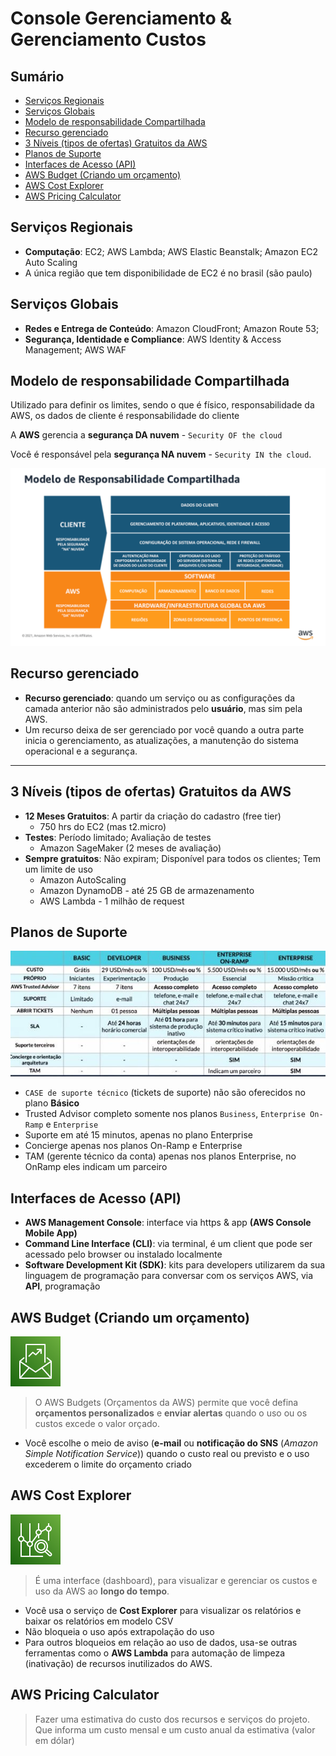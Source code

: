 <h1> Console Gerenciamento & Gerenciamento Custos </h1>

<h2> Sumário </h2>

- [Serviços Regionais](#serviços-regionais)
- [Serviços Globais](#serviços-globais)
- [Modelo de responsabilidade Compartilhada](#modelo-de-responsabilidade-compartilhada)
- [Recurso gerenciado](#recurso-gerenciado)
- [3 Níveis (tipos de ofertas) Gratuitos da AWS](#3-níveis-tipos-de-ofertas-gratuitos-da-aws)
- [Planos de Suporte](#planos-de-suporte)
- [Interfaces de Acesso (API)](#interfaces-de-acesso-api)
- [AWS Budget (Criando um orçamento)](#aws-budget-criando-um-orçamento)
- [AWS Cost Explorer](#aws-cost-explorer)
- [AWS Pricing Calculator](#aws-pricing-calculator)

## Serviços Regionais

- **Computação**: EC2; AWS Lambda; AWS Elastic Beanstalk; Amazon EC2 Auto Scaling
- A única região que tem disponibilidade de EC2 é no brasil (são paulo)

## Serviços Globais

- **Redes e Entrega de Conteúdo**: Amazon CloudFront; Amazon Route 53;
- **Segurança, Identidade e Compliance**: AWS Identity & Access Management; AWS WAF

## Modelo de responsabilidade Compartilhada

Utilizado para definir os limites, sendo o que é físico, responsabilidade da AWS, os dados de cliente é responsabilidade do cliente

A **AWS** gerencia a **segurança DA nuvem** - `Security OF the cloud`

Você é responsável pela **segurança NA nuvem** - `Security IN the cloud`.

![Responsabilidade Compartilhada](./images/responsabilitys.PNG)

## Recurso gerenciado

- **Recurso gerenciado**: quando um serviço ou as configurações da camada anterior não são administrados pelo **usuário**, mas sim pela AWS.
- Um recurso deixa de ser gerenciado por você quando a outra parte inicia o gerenciamento, as atualizações, a manutenção do sistema operacional e a segurança.

---

## 3 Níveis (tipos de ofertas) Gratuitos da AWS

- **12 Meses Gratuitos**: A partir da criação do cadastro (free tier)
  - 750 hrs do EC2 (mas t2.micro)
- **Testes**: Período limitado; Avaliação de testes
  - Amazon SageMaker (2 meses de avaliação)
- **Sempre gratuitos**: Não expiram; Disponível para todos os clientes; Tem um limite de uso
  - Amazon AutoScaling
  - Amazon DynamoDB - até 25 GB de armazenamento
  - AWS Lambda - 1 milhão de request

## Planos de Suporte

![Níveis de suportes](./images/planos-de-suporte.jpeg)

- `CASE de suporte técnico` (tickets de suporte) não são oferecidos no plano **Básico**
- Trusted Advisor completo somente nos planos `Business`, `Enterprise On-Ramp` e `Enterprise`
- Suporte em até 15 minutos, apenas no plano Enterprise
- Concierge apenas nos planos On-Ramp e Enterprise
- TAM (gerente técnico da conta) apenas nos planos Enterprise, no OnRamp eles indicam um parceiro

## Interfaces de Acesso (API)

- **AWS Management Console**: interface via https & app **(AWS Console Mobile App)**
- **Command Line Interface (CLI)**: via terminal, é um client que pode ser acessado pelo browser ou instalado localmente
- **Software Development Kit (SDK)**: kits para developers utilizarem da sua linguagem de programação para conversar com os serviços AWS, via **API**, programação

## AWS Budget (Criando um orçamento)

![AWS Budget](./images/svg/cost-management/budget.svg)

> O AWS Budgets (Orçamentos da AWS) permite que você defina **orçamentos personalizados** e **enviar alertas** quando o uso ou os custos excede o valor orçado.

- Você escolhe o meio de aviso (**e-mail** ou **notificação do SNS** (*Amazon Simple Notification Service*)) quando o custo real ou previsto e o uso excederem o limite do orçamento criado

## AWS Cost Explorer

![AWS Cost Explorer](./images/svg/cost-management/costexplorer.svg)

> É uma interface (dashboard), para visualizar e gerenciar os custos e uso da AWS ao **longo do tempo**.

- Você usa o serviço de **Cost Explorer** para visualizar os relatórios e baixar os relatórios em modelo CSV
- Não bloqueia o uso após extrapolação do uso
- Para outros bloqueios em relação ao uso de dados, usa-se outras ferramentas como o **AWS Lambda** para automação de limpeza (inativação) de recursos inutilizados do AWS.

## AWS Pricing Calculator

> Fazer uma estimativa do custo dos recursos e serviços do projeto. Que informa um custo mensal e um custo anual da estimativa (valor em dólar)
